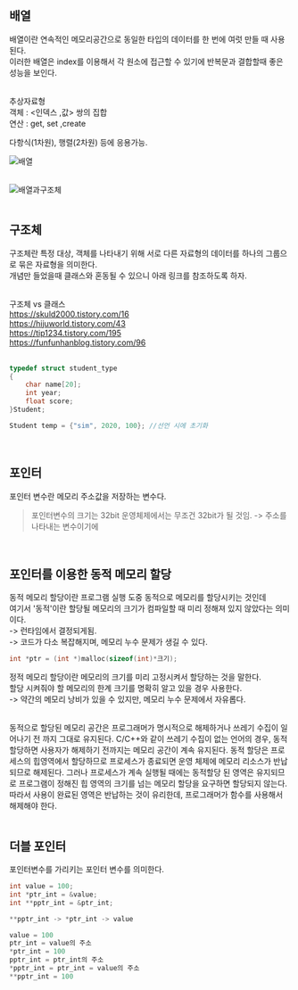 ## 배열 <br>
배열이란 연속적인 메모리공간으로 동일한 타입의 데이터를 한 번에 여럿 만들 때 사용된다.<br>
이러한 배열은 index를 이용해서 각 원소에 접근할 수 있기에 반복문과 결합할때 좋은 성능을 보인다.<br>
<br>

추상자료형<br>
객체 : <인덱스 ,값> 쌍의 집합<br>
연산 : get, set ,create

다항식(1차원), 행렬(2차원) 등에 응용가능.

![배열](https://user-images.githubusercontent.com/43705434/108394196-cd7a5600-7257-11eb-986f-d497f2446f36.jpeg)
<br>
<br>

![배열과구조체](https://user-images.githubusercontent.com/43705434/114827908-37e8e600-9e04-11eb-8c8c-09bc709c61e9.PNG)<br>
<br>

## 구조체 <br>
구조체란 특정 대상, 객체를 나타내기 위해 서로 다른 자료형의 데이터를 하나의 그룹으로 묶은 자료형을 의미한다.<br>
개념만 들었을때 클래스와 혼동될 수 있으니 아래 링크를 참조하도록 하자.<br>
<br>

구조체 vs 클래스 <br>
https://skuld2000.tistory.com/16 <br>
https://hijuworld.tistory.com/43 <br>
https://tip1234.tistory.com/195 <br>
https://funfunhanblog.tistory.com/96 <br>
<br>

```c
typedef struct student_type
{
	char name[20];
	int year;
	float score;
}Student;

Student temp = {"sim", 2020, 100}; //선언 시에 초기화
```
<br>

## 포인터 <br>
포인터 변수란 메모리 주소값을 저장하는 변수다.

> 포인터변수의 크기는 32bit 운영체제에서는 무조건 32bit가 될 것임. -> 주소를 나타내는 변수이기에
<br>

## 포인터를 이용한 동적 메모리 할당 <br>
동적 메모리 할당이란 프로그램 실행 도중 동적으로 메모리를 할당시키는 것인데<br>
여기서 '동적'이란 할당될 메모리의 크기가 컴파일할 때 미리 정해져 있지 않았다는 의미이다.<br>
-> 런타임에서 결정되게됨.<br>
-> 코드가 다소 복잡해지며, 메모리 누수 문제가 생길 수 있다.<br>

```c
int *ptr = (int *)malloc(sizeof(int)*크기);
```

정적 메모리 할당이란 메모리의 크기를 미리 고정시켜서 할당하는 것을 말한다.<br>
할당 시켜줘야 할 메모리의 한계 크기를 명확히 알고 있을 경우 사용한다.<br>
-> 약간의 메모리 낭비가 있을 수 있지만, 메모리 누수 문제에서 자유롭다.<br>
<br>

동적으로 할당된 메모리 공간은 프로그래머가 명시적으로 해제하거나 쓰레기 수집이 일어나기 전 까지 그대로 유지된다. C/C++와 같이 쓰레기 수집이 없는 언어의 경우, 동적 할당하면 사용자가 해제하기 전까지는 메모리 공간이 계속 유지된다. 동적 할당은 프로세스의 힙영역에서 할당하므로 프로세스가 종료되면 운영 체제에 메모리 리소스가 반납되므로 해제된다. 그러나 프로세스가 계속 실행될 때에는 동적할당 된 영역은 유지되므로 프로그램이 정해진 힙 영역의 크기를 넘는 메모리 할당을 요구하면 할당되지 않는다. 따라서 사용이 완료된 영역은 반납하는 것이 유리한데, 프로그래머가 함수를 사용해서 해제해야 한다.<br>
<br>

## 더블 포인터 <br>
포인터변수를 가리키는 포인터 변수를 의미한다.<br>

```c
int value = 100;
int *ptr_int = &value;
int **pptr_int = &ptr_int;

**pptr_int -> *ptr_int -> value

value = 100
ptr_int = value의 주소
*ptr_int = 100
pptr_int = ptr_int의 주소
*pptr_int = ptr_int = value의 주소
**pptr_int = 100
```
<br>
